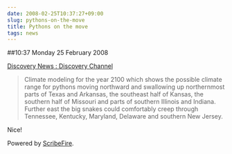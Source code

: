 ```yaml
---
date: 2008-02-25T10:37:27+09:00
slug: pythons-on-the-move
title: Pythons on the move
tags: news
---
```


##10:37 Monday 25 February 2008

  
[Discovery News : Discovery Channel](http://dsc.discovery.com/news/2008/02/22/python-climate-change.html)   


> Climate modeling for the year 2100 which shows the possible climate range for pythons moving northward and swallowing up northernmost parts of Texas and Arkansas, the southeast half of Kansas, the southern half of Missouri and parts of southern Illinois and Indiana. Further east the big snakes could comfortably creep through Tennessee, Kentucky, Maryland, Delaware and southern New Jersey.





Nice!





Powered by [ScribeFire](http://scribefire.com/).
